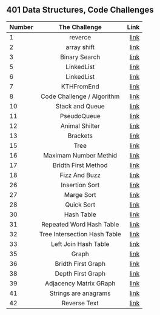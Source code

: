 ## 401 Data Structures, Code Challenges 

| Number        | The Challenge   | Link                     |
| :---------- | :--------:  |       ----------:        |
| 1      | reverce  |  [link](challenge01/README.md)       |
| 2      | array shift  |  [link](challenge02/README.md)       |
| 3      | Binary Search  |  [link](challenge03/README.md)       |
| 5      | LinkedList  |  [link](challenge05/README.md)       |
| 6      | LinkedList  |  [link](challenge06/README.md)       |
| 7      | KTHFromEnd  |  [link](challenge07/REDME.md)       |
| 8     | Code Challenge / Algorithm  |  [link](challenge08/README.md)       |
| 10    | Stack and Queue  |  [link](challenge10/README.md)       |
| 11    |  PseudoQueue  |  [link](challenge11/README.md)       |
| 12     |  Animal Shilter  |  [link](challenge12/README.md)       |
| 13    |  Brackets  |  [link](challenge13/README.md)       |
| 15    |  Tree  |  [link](challenge15/README.md)       |
| 16    |  Maximam Number Methid |  [link](challenge16/README.md)       |
| 17    |  Bridth First Method  |  [link](challenge17/README.md)       |
| 18    |  Fizz And Buzz  |  [link](challenge18/README.md)       |
| 26    |  Insertion Sort  |  [link](challenge26/README.md)       |
| 27    |  Marge Sort  |  [link](challenge27/README.md)       |
| 28    |  Quick Sort  |  [link](challenge28/README.md)       |
| 30    | Hash Table |  [link](challenge30/README.md)       |
| 31    | Repeated Word Hash Table|  [link](challenge30/REPEATEDWORD.md) |
| 32    | Tree Intersection Hash Table|  [link](challenge30/TREEINTERSECTION.md) |
| 33    | Left Join Hash Table  |  [link](challenge30/LEFTJOIN.md) |
| 35    | Graph |  [link](challenge35/README.md)       |
| 36    | Bridth First Graph |  [link](challenge36/README.md)       |
| 38    | Depth First Graph |  [link](challenge36/DEPTHFIRST.md)       |
| 39    | Adjacency Matrix GRaph|  [link](challenge36/adjacencyMatrixRepresentation.md)       |
| 41    | Strings are anagrams  |  [link](challenge41/README.md)       |
| 42    | Reverse Text  |  [link](challenge41/REVERSE-TEXT.md)       |
